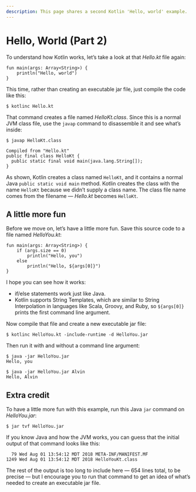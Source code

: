 ```yaml
---
description: This page shares a second Kotlin 'Hello, world' example.
---
```


# Hello, World (Part 2)

To understand how Kotlin works, let’s take a look at that *Hello.kt* file again:

````
fun main(args: Array<String>) {
    println("Hello, world")
}
````

This time, rather than creating an executable jar file, just compile the code like this:

````
$ kotlinc Hello.kt
````

That command creates a file named *HelloKt.class*. Since this is a normal JVM class file, use the `javap` command to disassemble it and see what’s inside:

````
$ javap HelloKt.class 

Compiled from "Hello.kt"
public final class HelloKt {
  public static final void main(java.lang.String[]);
}
````

As shown, Kotlin creates a class named `HelloKt`, and it contains a normal Java `public static void main` method. Kotlin creates the class with the name `HelloKt` because we didn’t supply a class name. The class file name comes from the filename — *Hello.kt* becomes `HelloKt`.



## A little more fun

Before we move on, let’s have a little more fun. Save this source code to a file named *HelloYou.kt*:

````
fun main(args: Array<String>) {
    if (args.size == 0)
        println("Hello, you")
    else
        println("Hello, ${args[0]}")
}
````

I hope you can see how it works:

- if/else statements work just like Java.
- Kotlin supports String Templates, which are similar to String Interpolation in languages like Scala, Groovy, and Ruby, so `${args[0]}` prints the first command line argument.

Now compile that file and create a new executable jar file:

````
$ kotlinc HelloYou.kt -include-runtime -d HelloYou.jar
````

Then run it with and without a command line argument:

````
$ java -jar HelloYou.jar
Hello, you

$ java -jar HelloYou.jar Alvin
Hello, Alvin
````



## Extra credit

To have a little more fun with this example, run this Java `jar` command on *HelloYou.jar*:

````
$ jar tvf HelloYou.jar 
````

If you know Java and how the JVM works, you can guess that the initial output of that command looks like this:

````
  79 Wed Aug 01 13:54:12 MDT 2018 META-INF/MANIFEST.MF
1249 Wed Aug 01 13:54:12 MDT 2018 HelloYouKt.class
````

The rest of the output is too long to include here — 654 lines total, to be precise — but I encourage you to run that command to get an idea of what’s needed to create an executable jar file.







